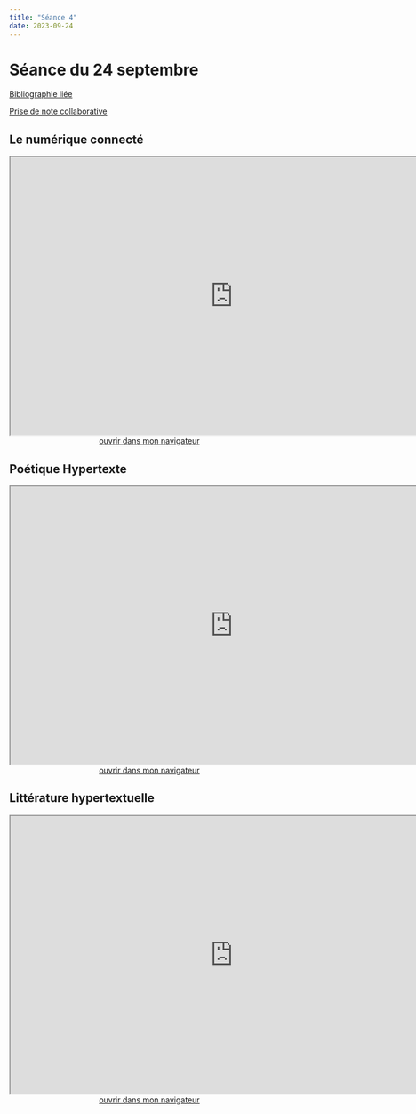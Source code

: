```yaml
--- 
title: "Séance 4"
date: 2023-09-24
---
```


# Séance du 24 septembre

[Bibliographie liée](https://www.zotero.org/groups/4276254/fra3825-a2023/collections/77I6T7EM)

[Prise de note collaborative](https://demo.hedgedoc.org/RVBdU0VPQieWWvMIBygmIA#)

## Le numérique connecté

<iframe src="https://mmellet.github.io/fra3825_2023/slides/Seance-4-1.html" title="description"  height="500" width="800" allowfullscreen="allowfullscreen"></iframe>

<div style="text-align:center">
<a href="https://mmellet.github.io/fra3825_2023/slides/Seance-4-1.html" target="_blank">ouvrir dans mon navigateur</a>
</div>

## Poétique Hypertexte

<iframe src="https://mmellet.github.io/fra3825_2023/slides/Seance-4-2.html" title="description" height="500" width="800" ></iframe>

<div style="text-align:center">
<a href="https://mmellet.github.io/fra3825_2023/slides/Seance-4-2.html" target="_blank">ouvrir dans mon navigateur</a>
</div>


## Littérature hypertextuelle

<iframe src="https://mmellet.github.io/fra3825_2023/slides/Seance-4-3.html" title="description" height="500" width="800" ></iframe>

<div style="text-align:center">
<a href="https://mmellet.github.io/fra3825_2023/slides/Seance-4-3.html" target="_blank">ouvrir dans mon navigateur</a>
</div>
